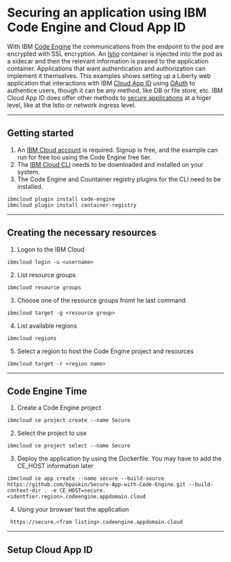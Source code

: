 # Securing an application using IBM Code Engine and Cloud App ID

With IBM [Code Engine](https://www.ibm.com/products/code-engine) the communications from the endpoint to the pod are encrypted with SSL encryption.  An [Istio](https://istio.io) container is injected into the pod as a sidecar and then the relevant information is passed to the application container.  Applications that want authentication and authorization can implement it themselves.  This examples shows setting up a Liberty web application that interactions with IBM [Cloud App ID](https://www.ibm.com/products/app-id) using [OAuth](https://oauth.net) to authentice users, though it can be any method, like DB or file store, etc.  IBM Cloud App ID does offer other methods to [secure applications](https://cloud.ibm.com/docs/appid?topic=appid-adding-overview) at a higer level, like at the Istio or network ingress level.

----
## Getting started

1. An [IBM Cloud account](https://cloud.ibm.com/login) is required.  Signup is free, and the example can run for free too using the Code Engine free tier.
2. The [IBM Cloud CLI](https://www.ibm.com/products/cli) needs to be downloaded and installed on your system.
3. The Code Engine and Countainer registry plugins for the CLI need to be installed.
```
ibmcloud plugin install code-engine
ibmcloud plugin install container-registry
```
---
## Creating the necessary resources
1. Logon to the IBM Cloud
```
ibmcloud login -u <username>
```
2. List resource groups
```
ibmcloud resource groups
```
3. Choose one of the resource groups fromt he last command
```
ibmcloud target -g <resource group>
```
4. List available regions
```
ibmcloud regions
```
5. Select a region to host the Code Engine project and resources
```
ibmcloud target -r <region name>
```
---
## Code Engine Time
1.  Create a Code Engine project
```
ibmcloud ce project create --name Secure
```
2. Select the project to use
```
ibmcloud ce project select --name Secure
```
3. Deploy the application by using the Dockerfile.  You may have to add the CE_HOST information later
```
ibmcloud ce app create --name secure --build-source https://github.com/bpaskin/Secure-App-with-Code-Engine.git --build-context-dir . -e CE_HOST=secure.<identfier.region>.codeengine.appdomain.cloud
```
4. Using your browser test the application
```
 https://secure.<from listing>.codeengine.appdomain.cloud
```
---
## Setup Cloud App ID
